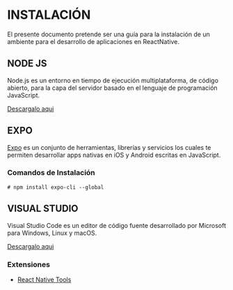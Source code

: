 # INSTALACIÓN

El presente documento pretende ser una guía para la instalación de un ambiente para el desarrollo de aplicaciones en ReactNative.

## NODE JS

Node.js es un entorno en tiempo de ejecución multiplataforma, de código abierto, para la capa del servidor basado en el lenguaje de programación JavaScript.

[Descargalo aqui](https://nodejs.org/)

## EXPO

[Expo](https://expo.io) es un conjunto de herramientas, librerías y servicios los cuales te permiten desarrollar apps nativas en iOS y Android escritas en JavaScript. 

### Comandos de Instalación

    # npm install expo-cli --global

## VISUAL STUDIO

Visual Studio Code es un editor de código fuente desarrollado por Microsoft para Windows, Linux y macOS.

[Descargalo aqui](https://code.visualstudio.com/download)

### Extensiones

- <a href="https://marketplace.visualstudio.com/items?itemName=msjsdiag.vscode-react-native" target="_blank">React Native Tools</a>